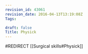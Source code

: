 ```yaml
---
revision_id: 43061
revision_date: 2016-04-13T13:19:08Z
Tags:

draft: false
Title: Physick
---
```

#REDIRECT [[Surgical skills#Physick]]
